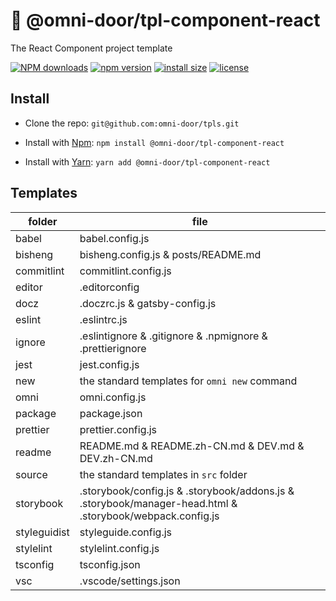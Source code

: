 # 🐸 @omni-door/tpl-component-react
The React Component project template

[![NPM downloads](http://img.shields.io/npm/dm/%40omni-door%2Ftpl-component-react.svg?style=flat-square)](https://www.npmjs.com/package/@omni-door/tpl-component-react)
[![npm version](https://badge.fury.io/js/%40omni-door%2Ftpl-component-react.svg)](https://badge.fury.io/js/%40omni-door%2Ftpl-component-react)
[![install size](https://packagephobia.now.sh/badge?p=%40omni-door%2Ftpl-component-react)](https://packagephobia.now.sh/result?p=%40omni-door%2Ftpl-component-react)
[![license](http://img.shields.io/npm/l/%40omni-door%2Ftpl-component-react.svg)](https://github.com/omni-door/tpls/blob/master/packages/tpl-component-react/LICENSE)

## Install
* Clone the repo: `git@github.com:omni-door/tpls.git`

* Install with [Npm](https://www.npmjs.com/package/@omni-door/tpl-component-react): `npm install @omni-door/tpl-component-react`

* Install with [Yarn](https://yarnpkg.com/en/package/@omni-door/tpl-component-react): `yarn add @omni-door/tpl-component-react`

## Templates
| folder | file |
| --- | --- |
| babel | babel.config.js |
| bisheng | bisheng.config.js & posts/README.md |
| commitlint | commitlint.config.js |
| editor | .editorconfig |
| docz | .doczrc.js & gatsby-config.js |
| eslint | .eslintrc.js |
| ignore | .eslintignore & .gitignore & .npmignore & .prettierignore |
| jest | jest.config.js |
| new | the standard templates for `omni new` command |
| omni | omni.config.js |
| package | package.json |
| prettier | prettier.config.js |
| readme | README.md & README.zh-CN.md & DEV.md & DEV.zh-CN.md |
| source | the standard templates in `src` folder |
| storybook | .storybook/config.js & .storybook/addons.js & .storybook/manager-head.html & .storybook/webpack.config.js |
| styleguidist | styleguide.config.js |
| stylelint | stylelint.config.js |
| tsconfig | tsconfig.json |
| vsc | .vscode/settings.json |